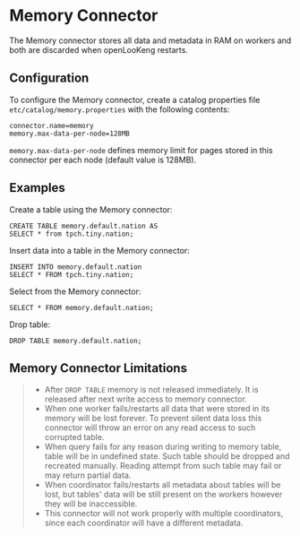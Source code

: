 
Memory Connector
================

The Memory connector stores all data and metadata in RAM on workers and both are discarded when openLooKeng restarts.

Configuration
-------------

To configure the Memory connector, create a catalog properties file `etc/catalog/memory.properties` with the following contents:

``` properties
connector.name=memory
memory.max-data-per-node=128MB
```

`memory.max-data-per-node` defines memory limit for pages stored in this connector per each node (default value is 128MB).

Examples
--------

Create a table using the Memory connector:

    CREATE TABLE memory.default.nation AS
    SELECT * from tpch.tiny.nation;

Insert data into a table in the Memory connector:

    INSERT INTO memory.default.nation
    SELECT * FROM tpch.tiny.nation;

Select from the Memory connector:

    SELECT * FROM memory.default.nation;

Drop table:

    DROP TABLE memory.default.nation;

Memory Connector Limitations
----------------------------

> -   After `DROP TABLE` memory is not released immediately. It is  released after next write access to memory connector.
>    -   When one worker fails/restarts all data that were stored in its  memory will be lost forever. To prevent silent data loss this  connector will throw an error on any read access to such corrupted
>  table.
>    -   When query fails for any reason during writing to memory table,  table will be in undefined state. Such table should be dropped and recreated manually. Reading attempt from such table may fail or  may return partial data.
>    -   When coordinator fails/restarts all metadata about tables will be  lost, but tables\' data will be still present on the workers however they will be inaccessible.
>    -   This connector will not work properly with multiple coordinators,  since each coordinator will have a different metadata.
